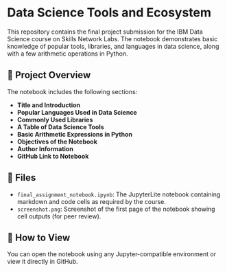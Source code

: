 # Data Science Tools and Ecosystem

This repository contains the final project submission for the IBM Data Science course on Skills Network Labs. The notebook demonstrates basic knowledge of popular tools, libraries, and languages in data science, along with a few arithmetic operations in Python.

## 📘 Project Overview

The notebook includes the following sections:

- **Title and Introduction**
- **Popular Languages Used in Data Science**
- **Commonly Used Libraries**
- **A Table of Data Science Tools**
- **Basic Arithmetic Expressions in Python**
- **Objectives of the Notebook**
- **Author Information**
- **GitHub Link to Notebook**

## 📁 Files

- `final_assignment_notebook.ipynb`: The JupyterLite notebook containing markdown and code cells as required by the course.
- `screenshot.png`: Screenshot of the first page of the notebook showing cell outputs (for peer review).

## 🚀 How to View

You can open the notebook using any Jupyter-compatible environment or view it directly in GitHub.

